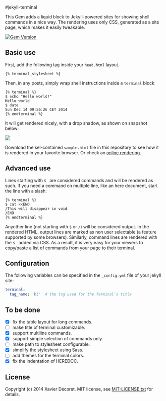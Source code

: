 #jekyll-terminal

This Gem adds a liquid block to Jekyll-powered sites for showing
shell commands in a nice way. The rendering uses only CSS, generated as a site page,
which makes it easily tweakable.

[![Gem Version](https://badge.fury.io/rb/jekyll-terminal.svg)](http://badge.fury.io/rb/jekyll-terminal)

## Basic use

First, add the following tag inside your `head.html` layout.

```liquid
{% terminal_stylesheet %}    
```

Then, in any posts, simply wrap shell instructions inside a `terminal` block:

```liquid
{% terminal %}
$ echo "Hello world!"
Hello world
$ date
Sun Dec 14 09:56:26 CET 2014
{% endterminal %}
```

It will get rendered nicely, with a drop shadow, as shown on snapshot below:

![](https://github.com/Xadeck/jekyll-terminal/blob/master/screenshot.png)

Download the sel-contained `sample.html` file in this repository to see how it is rendered in your favorite browser. Or check an [online rendering](http://htmlpreview.github.io/?https://github.com/Xadeck/jekyll-terminal/blob/master/sample.html).

## Advanced use
Lines starting with `$ ` are considered commands and will be rendered as such. If you need a command on multiple line, like an here document, start the line with a slash:

```liquid
{% terminal %}
$ cat <<END
/This will disappear in void
/END
{% endterminal %}
```

Anyother line (not starting with `$` or `/`) will be considered output. In the rendered HTML, output lines are marked as non user selectable (a feature supported by some browsers). Similarly, command lines are rendered with the `$ ` added via CSS. As a result, it is very easy for your viewers to copy/paste a list of commands from your page to their terminal.

## Configuration

The following variables can be specified in the `_config.yml` file of your jekyll site:

```yaml
terminal:
  tag_name: 'h3'  # the tag used for the Terminal's title
```

## To be done

- [x] fix the table layout for long commands.
- [ ] make title of terminal customizable.
- [x] support multiline commands.
- [x] support simple selection of commands only.
- [ ] make path to stylesheet configurable.
- [x] simplify the stylesheet using Sass.
- [ ] add themes for the terminal colors.
- [x] fix the indentation of HEREDOC.

## License
Copyright (c) 2014 Xavier Décoret. MIT license, see [MIT-LICENSE.txt] for details.

[MIT-LICENSE.txt]: https://github.com/bhollis/maruku/blob/master/MIT-LICENSE.txt
